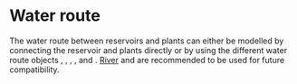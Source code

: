 # Water route
The water route between reservoirs and plants can either be modelled by connecting the reservoir and plants directly or by using the different water route objects [](river), [](tunnel), [](gate), [](junction), [](creek_intake) and [](junction_gate). [River](river) and [](tunnel) are recommended to be used for future compatibility.